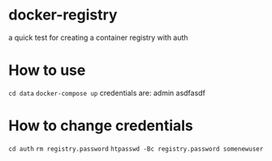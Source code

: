 # docker-registry
a quick test for creating a container registry with auth

# How to use
```cd data```
```docker-compose up```
credentials are:
admin
asdfasdf

# How to change credentials
```cd auth```
```rm registry.password```
```htpasswd -Bc registry.password somenewuser```
